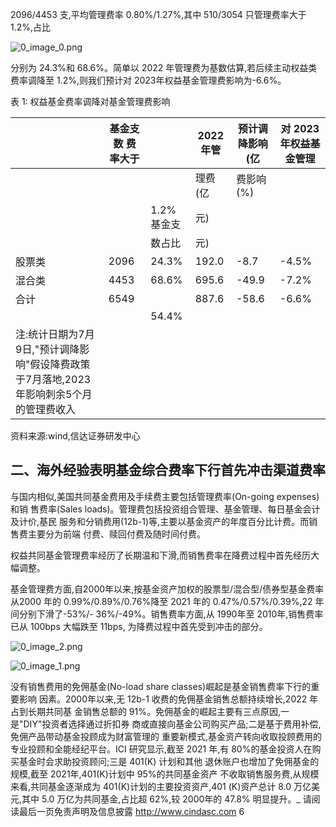 2096/4453 支,平均管理费率 0.80%/1.27%,其中 510/3054 只管理费率大于 1.2%,占比

![0_image_0.png](0_image_0.png)

分别为 24.3%和 68.6%。简单以 2022 年管理费为基数估算,若后续主动权益类费率调降至 1.2%,则我们预计对 2023年权益基金管理费影响为-6.6%。

表 1: 权益基金费率调降对基金管理费影响

|                                                                                         | 基金支数 费率大于   |            | 2022 年管   | 预计调降影响(亿   | 对 2023 年权益基金管理   |
|-----------------------------------------------------------------------------------------|---------------------|------------|-------------|-------------------|--------------------------|
|                                                                                         |                     |            | 理费(亿     | 费影响(%)         |                          |
|                                                                                         |                     | 1.2%基金支 | 元)         |                   |                          |
|                                                                                         |                     | 数占比     | 元)         |                   |                          |
| 股票类                                                                                  | 2096                | 24.3%      | 192.0       | -8.7              | -4.5%                    |
| 混合类                                                                                  | 4453                | 68.6%      | 695.6       | -49.9             | -7.2%                    |
| 合计                                                                                    | 6549                |            | 887.6       | -58.6             | -6.6%                    |
|                                                                                         |                     | 54.4%      |             |                   |                          |
| 注:统计日期为7月9日,"预计调降影响"假设降费政策于7月落地,2023年影响刺余5个月的管理费收入 |                     |            |             |                   |                          |

资料来源:wind,信达证券研发中心

## 二、海外经验表明基金综合费率下行首先冲击渠道费率

与国内相似,美国共同基金费用及手续费主要包括管理费率(On-going expenses)和销 售费率(Sales loads)。管理费包括投资组合管理、基金管理、每日基金会计及计价,基民 服务和分销费用(12b-1)等,主要以基金资产的年度百分比计费。而销售费主要分为前端 付费、赎回付费及随时间付费。

权益共同基金管理费率经历了长期温和下滑,而销售费率在降费过程中首先经历大幅调整。

基金管理费方面,自2000年以来,按基金资产加权的股票型/混合型/债券型基金费率从2000 年的 0.99%/0.89%/0.76%降至 2021 年的 0.47%/0.57%/0.39%,22 年间分别下滑了-53%/-
36%/-49%。销售费率方面,从 1990年至 2010年,销售费率已从 100bps 大幅跌至 11bps, 为降费过程中首先受到冲击的部分。

![0_image_2.png](0_image_2.png)

![0_image_1.png](0_image_1.png)

没有销售费用的免佣基金(No-load share classes)崛起是基金销售费率下行的重要影响 因素。2000年以来,无 12b-1 收费的免佣基金销售总额持续增长,2022 年占到长期共同基 金销售总额的 91%。免佣基金的崛起主要有三点原因,一是"DIY"投资者选择通过折扣券 商或直接向基金公司购买产品;二是基于费用补偿,免佣产品带动基金投顾成为财富管理的 重要新模式,基金资产转向收取投顾费用的专业投顾和全能经纪平台。ICI 研究显示,截至 2021 年,有 80%的基金投资人在购买基金时会求助投资顾问;三是 401(K) 计划和其他 退休账户也增加了免佣基金的规模,截至 2021年,401(K)计划中 95%的共同基金资产 不收取销售服务费,从规模来看,共同基金逐渐成为 401(K)计划的主要投资资产,401
(K)资产总计 8.0 万亿美元,其中 5.0 万亿为共同基金,占比超 62%,较 2000年的 47.8%
明显提升。_
请阅读最后一页免责声明及信息披露  http://www.cindasc.com   6